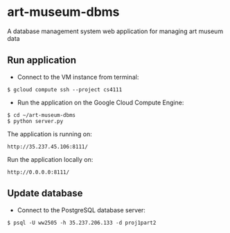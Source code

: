 # art-museum-dbms
A database management system web application for managing art museum data

## Run application
* Connect to the VM instance from terminal:
```
$ gcloud compute ssh --project cs4111
```

* Run the application on the Google Cloud Compute Engine:
```
$ cd ~/art-museum-dbms
$ python server.py
```
The application is running on:
```
http://35.237.45.106:8111/
```

Run the application locally on:
```
http://0.0.0.0:8111/
```

## Update database
* Connect to the PostgreSQL database server:
```
$ psql -U ww2505 -h 35.237.206.133 -d proj1part2
```
